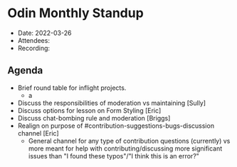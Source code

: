 # Odin Monthly Standup 

* Date: 2022-03-26
* Attendees: 
* Recording: 

## Agenda

- Brief round table for inflight projects.
    - a
- Discuss the responsibilities of moderation vs maintaining [Sully]
- Discuss options for lesson on Form Styling [Eric]
- Discuss chat-bombing rule and moderation [Briggs]
- Realign on purpose of #contribution-suggestions-bugs-discussion channel [Eric]
    - General channel for any type of contribution questions (currently) vs more meant for help with contributing/discussing more significant issues than "I found these typos"/"I think this is an error?"
